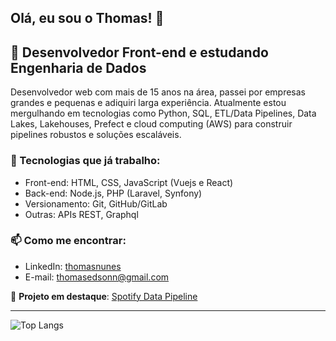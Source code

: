 ## Olá, eu sou o Thomas! 👋

## 🚀 Desenvolvedor Front-end e estudando Engenharia de Dados

Desenvolvedor web com mais de 15 anos na área, passei por empresas grandes e pequenas e adiquiri larga experiência. Atualmente estou mergulhando em tecnologias como Python, SQL, ETL/Data Pipelines, Data Lakes, Lakehouses, Prefect e cloud computing (AWS) para construir pipelines robustos e soluções escaláveis.

### 🔧 Tecnologias que já trabalho:
- Front-end: HTML, CSS, JavaScript (Vuejs e React)  
- Back-end: Node.js, PHP (Laravel, Synfony)  
- Versionamento: Git, GitHub/GitLab  
- Outras: APIs REST, Graphql

### 📫 Como me encontrar:
- LinkedIn: [thomasnunes](https://www.linkedin.com/in/thomasnunes/)
- E-mail: thomasedsonn@gmail.com

🔗 **Projeto em destaque**: [Spotify Data Pipeline](https://github.com/tomnunes/spotify-data-pipeline)

---
 
![Top Langs](https://github-readme-stats.vercel.app/api/top-langs/?username=tomnunes&layout=compact&theme=transparent) 

